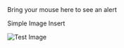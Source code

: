 <head>
<title>Internal Script</title>
</head>
<body>
<script type="text/javascript">
   document.write("doggyiscute!")
</script>
</body>
<head>
<title>Event Handler Example t</title>
<script type="text/javascript">
function myAlert()
{
    alert("doggies r cute");
	return;
}
</script>
</head>
<body>

<span onmouseover="myAlert();">
   Bring your mouse here to see an alert
</span>

</body>
<DOCTYPE html>
<html>
<head>
   <title>Using Image in Webpage</title>
</head>
<body>
   <p>Simple Image Insert</p>
   <img src="[/html/images/test.png](https://th.bing.com/th/id/R.40308c788f894558a42c05982834fd86?rik=dJTMT4MZ7GBjsQ&pid=ImgRaw&r=0)" alt="Test Image" />
</body>
</html>

